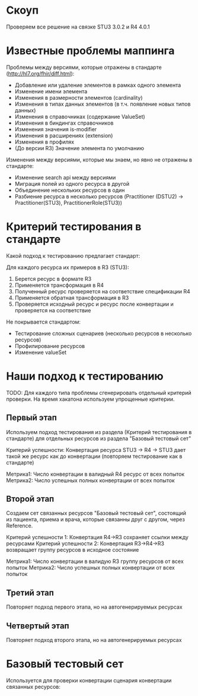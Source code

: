 # Скоуп 

Проверяем все решение на связке STU3 3.0.2 и R4 4.0.1

# Известные проблемы маппинга

Проблемы между версиями, которые отражены в стандарте (http://hl7.org/fhir/diff.html):

- Добавление или удаление элементов в рамках одного элемента
- Изменение имени элемента
- Изменения в размерности элементов (cardinality)
- Изменения в типах данных элементов (в т.ч. появление новых типов данных)
- Изменения в справочниках (содержание ValueSet)
- Изменения в биндингах справочников
- Изменения значения is-modifier
- Изменения в расширениях (extension) 
- Изменения в профилях 
- (До версии R3) Значение элемента по умолчанию

Изменения между версиями, которые мы знаем, но явно не отражены в стандарте:

- Изменение search api между версиями
- Миграция полей из одного ресурса в другой
- Объединение нескольких ресурсов в один
- Разбиение ресурса в несколько ресурсов (Practitioner (DSTU2) -> Practitioner(STU3), PractitionerRole(STU3))

# Критерий тестирования в стандарте

Какой подход к тестированию предлагает стандарт:

Для каждого ресурса их примеров в R3 (STU3):

1. Берется ресурс в формате R3
1. Применяется трансформация в R4
1. Полученный ресурс проверяется на соответствие спецификации R4
1. Применяется обратная трансформация в R3
1. Проверяется исходный ресурс и ресурс после конвертации и проверяется на соответствие

Не покрывается стандартом:

- Тестирование сложных сценариев (несколько ресурсов в несколько ресурсов) 
- Профилирование ресурсов
- Изменение valueSet

# Наши подход к тестированию

TODO: Для каждого типа проблемы сгенерировать отдельный критерий проверки. На время хакатона используем упрощенные критерии.

## Первый этап

Используем подход тестирования из раздела (Критерий тестирования в стандарте) для отдельных ресурсов из раздела "Базовый тестовый сет"

Критерий успешности: Конвертация ресурса STU3 -> R4 -> STU3 дает такой же ресурс как до конвертации (повторяем тестирование как в стандарте)

Метрика1: Число конвертации в валидный R4 ресурс от всех попыток
Метрика2: Число успешных полных конвертации от всех попыток

## Второй этап

Создаем сет связанных ресурсов "Базовый тестовый сет", состоящий из пациента, приема и врача, которые связанны друг с другом, через Reference. 

Критерий успешности 1: Конвертация R4->R3 сохраняет ссылки между ресурсами
Критерий успешности 2: Конвертация R3->R4->R3 возвращает группу ресурсов в исходное состояние

Метрика1: Число конвертации в валидую R3 группу ресурсов от всех попыток
Метрика2: Число успешных полных конвертации от всех попыток

## Третий этап 

Повторяет подход первого этапа, но на автогенерируемых ресурсах

## Четвертый этап 

Повторяет подход второго этапа, но на автогенерируемых ресурсах

# Базовый тестовый сет

Используется для проверки конвертации сценария конвертации связанных ресурсов:

